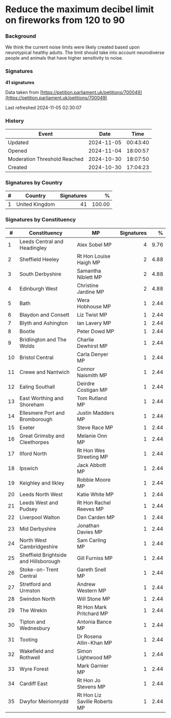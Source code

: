 # Reduce the maximum decibel limit on fireworks from 120 to 90

### Background

We think the current noise limits were likely created based upon neurotypical healthy adults. The limit should take into account neurodiverse people and animals that have higher sensitivity to noise. 

### Signatures

**41 signatures**

Data taken from [https://petition.parliament.uk/petitions/700049](https://petition.parliament.uk/petitions/700049)

Last refreshed 2024-11-05 02:30:07

### History

| Event | Date | Time |
| - | - | - |
| Updated | 2024-11-05 | 00:43:40 |
| Opened | 2024-11-04 | 18:00:57 |
| Moderation Threshold Reached | 2024-10-30 | 18:07:50 |
| Created | 2024-10-30 | 17:04:23 |

### Signatures by Country

| # | Country | Signatures | % |
| - | - | -: | -: |
| 1 | United Kingdom | 41 | 100.00 |

### Signatures by Constituency

| # | Constituency | MP | Signatures | % |
| - | - | - | -: | -: |
| 1 | Leeds Central and Headingley | Alex Sobel MP | 4 | 9.76 |
| 2 | Sheffield Heeley | Rt Hon Louise Haigh MP | 2 | 4.88 |
| 3 | South Derbyshire | Samantha Niblett MP | 2 | 4.88 |
| 4 | Edinburgh West | Christine Jardine MP | 2 | 4.88 |
| 5 | Bath | Wera Hobhouse MP | 1 | 2.44 |
| 6 | Blaydon and Consett | Liz Twist MP | 1 | 2.44 |
| 7 | Blyth and Ashington | Ian Lavery MP | 1 | 2.44 |
| 8 | Bootle | Peter Dowd MP | 1 | 2.44 |
| 9 | Bridlington and The Wolds | Charlie Dewhirst MP | 1 | 2.44 |
| 10 | Bristol Central | Carla Denyer MP | 1 | 2.44 |
| 11 | Crewe and Nantwich | Connor Naismith MP | 1 | 2.44 |
| 12 | Ealing Southall | Deirdre Costigan MP | 1 | 2.44 |
| 13 | East Worthing and Shoreham | Tom Rutland MP | 1 | 2.44 |
| 14 | Ellesmere Port and Bromborough | Justin Madders MP | 1 | 2.44 |
| 15 | Exeter | Steve Race MP | 1 | 2.44 |
| 16 | Great Grimsby and Cleethorpes | Melanie Onn MP | 1 | 2.44 |
| 17 | Ilford North | Rt Hon Wes Streeting MP | 1 | 2.44 |
| 18 | Ipswich | Jack Abbott MP | 1 | 2.44 |
| 19 | Keighley and Ilkley | Robbie Moore MP | 1 | 2.44 |
| 20 | Leeds North West | Katie White MP | 1 | 2.44 |
| 21 | Leeds West and Pudsey | Rt Hon Rachel Reeves MP | 1 | 2.44 |
| 22 | Liverpool Walton | Dan Carden MP | 1 | 2.44 |
| 23 | Mid Derbyshire | Jonathan Davies MP | 1 | 2.44 |
| 24 | North West Cambridgeshire | Sam Carling MP | 1 | 2.44 |
| 25 | Sheffield Brightside and Hillsborough | Gill Furniss MP | 1 | 2.44 |
| 26 | Stoke-on-Trent Central | Gareth Snell MP | 1 | 2.44 |
| 27 | Stretford and Urmston | Andrew Western MP | 1 | 2.44 |
| 28 | Swindon North | Will Stone MP | 1 | 2.44 |
| 29 | The Wrekin | Rt Hon Mark Pritchard MP | 1 | 2.44 |
| 30 | Tipton and Wednesbury | Antonia Bance MP | 1 | 2.44 |
| 31 | Tooting | Dr Rosena Allin-Khan MP | 1 | 2.44 |
| 32 | Wakefield and Rothwell | Simon Lightwood MP | 1 | 2.44 |
| 33 | Wyre Forest | Mark Garnier MP | 1 | 2.44 |
| 34 | Cardiff East | Rt Hon Jo Stevens MP | 1 | 2.44 |
| 35 | Dwyfor Meirionnydd | Rt Hon Liz Saville Roberts MP | 1 | 2.44 |
